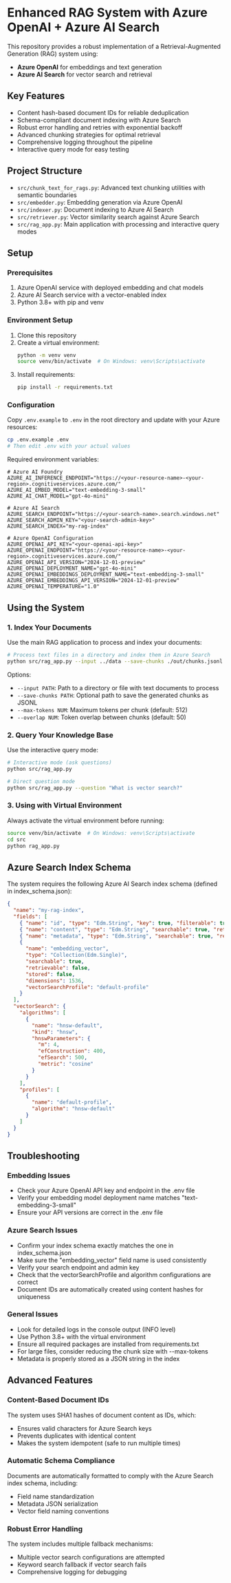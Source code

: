 # Enhanced RAG System with Azure OpenAI + Azure AI Search

This repository provides a robust implementation of a Retrieval-Augmented Generation (RAG) system using:
- **Azure OpenAI** for embeddings and text generation
- **Azure AI Search** for vector search and retrieval

## Key Features
- Content hash-based document IDs for reliable deduplication
- Schema-compliant document indexing with Azure Search
- Robust error handling and retries with exponential backoff
- Advanced chunking strategies for optimal retrieval
- Comprehensive logging throughout the pipeline
- Interactive query mode for easy testing

## Project Structure
- `src/chunk_text_for_rags.py`: Advanced text chunking utilities with semantic boundaries
- `src/embedder.py`: Embedding generation via Azure OpenAI
- `src/indexer.py`: Document indexing to Azure AI Search
- `src/retriever.py`: Vector similarity search against Azure Search
- `src/rag_app.py`: Main application with processing and interactive query modes

## Setup

### Prerequisites
1. Azure OpenAI service with deployed embedding and chat models
2. Azure AI Search service with a vector-enabled index
3. Python 3.8+ with pip and venv

### Environment Setup
1. Clone this repository
2. Create a virtual environment:
   ```bash
   python -m venv venv
   source venv/bin/activate  # On Windows: venv\Scripts\activate
   ```
3. Install requirements:
   ```bash
   pip install -r requirements.txt
   ```

### Configuration
Copy `.env.example` to `.env` in the root directory and update with your Azure resources:

```bash
cp .env.example .env
# Then edit .env with your actual values
```

Required environment variables:
```
# Azure AI Foundry
AZURE_AI_INFERENCE_ENDPOINT="https://<your-resource-name>-<your-region>.cognitiveservices.azure.com/"
AZURE_AI_EMBED_MODEL="text-embedding-3-small"
AZURE_AI_CHAT_MODEL="gpt-4o-mini"

# Azure AI Search
AZURE_SEARCH_ENDPOINT="https://<your-search-name>.search.windows.net"
AZURE_SEARCH_ADMIN_KEY="<your-search-admin-key>"
AZURE_SEARCH_INDEX="my-rag-index"

# Azure OpenAI Configuration
AZURE_OPENAI_API_KEY="<your-openai-api-key>"
AZURE_OPENAI_ENDPOINT="https://<your-resource-name>-<your-region>.cognitiveservices.azure.com/"
AZURE_OPENAI_API_VERSION="2024-12-01-preview"
AZURE_OPENAI_DEPLOYMENT_NAME="gpt-4o-mini"
AZURE_OPENAI_EMBEDDINGS_DEPLOYMENT_NAME="text-embedding-3-small"
AZURE_OPENAI_EMBEDDINGS_API_VERSION="2024-12-01-preview"
AZURE_OPENAI_TEMPERATURE="1.0"
```

## Using the System

### 1. Index Your Documents
Use the main RAG application to process and index your documents:

```bash
# Process text files in a directory and index them in Azure Search
python src/rag_app.py --input ../data --save-chunks ./out/chunks.jsonl
```

Options:
- `--input PATH`: Path to a directory or file with text documents to process
- `--save-chunks PATH`: Optional path to save the generated chunks as JSONL
- `--max-tokens NUM`: Maximum tokens per chunk (default: 512)
- `--overlap NUM`: Token overlap between chunks (default: 50)

### 2. Query Your Knowledge Base
Use the interactive query mode:

```bash
# Interactive mode (ask questions)
python src/rag_app.py

# Direct question mode
python src/rag_app.py --question "What is vector search?"
```

### 3. Using with Virtual Environment
Always activate the virtual environment before running:

```bash
source venv/bin/activate  # On Windows: venv\Scripts\activate
cd src
python rag_app.py
```

## Azure Search Index Schema

The system requires the following Azure AI Search index schema (defined in index_schema.json):

```json
{
  "name": "my-rag-index",
  "fields": [
    { "name": "id", "type": "Edm.String", "key": true, "filterable": true },
    { "name": "content", "type": "Edm.String", "searchable": true, "retrievable": true },
    { "name": "metadata", "type": "Edm.String", "searchable": true, "retrievable": true, "filterable": true },
    {
      "name": "embedding_vector",
      "type": "Collection(Edm.Single)",
      "searchable": true,
      "retrievable": false,
      "stored": false,
      "dimensions": 1536,
      "vectorSearchProfile": "default-profile"
    }
  ],
  "vectorSearch": {
    "algorithms": [
      {
        "name": "hnsw-default",
        "kind": "hnsw",
        "hnswParameters": {
          "m": 4,
          "efConstruction": 400,
          "efSearch": 500,
          "metric": "cosine"
        }
      }
    ],
    "profiles": [
      {
        "name": "default-profile",
        "algorithm": "hnsw-default"
      }
    ]
  }
}
```

## Troubleshooting

### Embedding Issues
- Check your Azure OpenAI API key and endpoint in the .env file
- Verify your embedding model deployment name matches "text-embedding-3-small"
- Ensure your API versions are correct in the .env file

### Azure Search Issues
- Confirm your index schema exactly matches the one in index_schema.json
- Make sure the "embedding_vector" field name is used consistently
- Verify your search endpoint and admin key
- Check that the vectorSearchProfile and algorithm configurations are correct
- Document IDs are automatically created using content hashes for uniqueness

### General Issues
- Look for detailed logs in the console output (INFO level)
- Use Python 3.8+ with the virtual environment
- Ensure all required packages are installed from requirements.txt
- For large files, consider reducing the chunk size with --max-tokens
- Metadata is properly stored as a JSON string in the index

## Advanced Features

### Content-Based Document IDs
The system uses SHA1 hashes of document content as IDs, which:
- Ensures valid characters for Azure Search keys
- Prevents duplicates with identical content
- Makes the system idempotent (safe to run multiple times)

### Automatic Schema Compliance
Documents are automatically formatted to comply with the Azure Search index schema, including:
- Field name standardization
- Metadata JSON serialization
- Vector field naming conventions

### Robust Error Handling
The system includes multiple fallback mechanisms:
- Multiple vector search configurations are attempted
- Keyword search fallback if vector search fails
- Comprehensive logging for debugging

